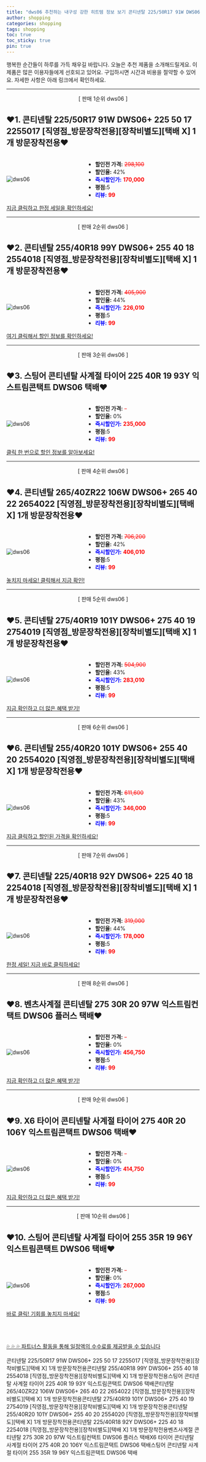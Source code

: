 ```yaml
---
title: "dws06 추천하는 내구성 강한 히트템 정보 보기 콘티넨탈 225/50R17 91W DWS06+ 225"
author: shopping
categories: shopping
tags: shopping
toc: true
toc_sticky: true
pin: true
---
```

행복한 순간들이 하루를 가득 채우길 바랍니다. 오늘은 추천 제품을 소개해드릴게요. 이 제품은 많은 이용자들에게 선호되고 있어요. 구입하시면 시간과 비용을 절약할 수 있어요. 자세한 사항은 아래 링크에서 확인하세요.

---
<p class="toplist" style="margin: 0 auto; display: block; width: fit-content;">[ 판매 1순위 dws06 ]</p>

<h2><strong>❤️1. 콘티넨탈 225/50R17 91W DWS06+ 225 50 17 2255017 [직영점_방문장착전용][장착비별도][택배 X] 1개 방문장착전용❤️</strong></h2>

<div style="display: flex; align-items: center;">
    <div style="flex: 0.4;">
        <img src="https://thumbnail8.coupangcdn.com/thumbnails/remote/230x230ex/image/vendor_inventory/0230/6c1a8c9f0acb74402cc55761a05304be0c5ce367014abe3101e2aa5ab193.jpg" alt="dws06" style="max-width: 100%;">
    </div>
    <div style="flex: 0.6; margin-left: 10px;">
        <ul>
            <li><strong>할인전 가격:</strong> <del style="color: red;">298,100</del></li>
            <li><strong>할인율:</strong> 42%</li>
            <li><span style='color:blue'><strong>즉시할인가:</strong></span> <span style='color:red'><strong>170,000</strong></span></li>
            <li><strong>평점:</strong>5</li>
            <li><span style='color:blue'><strong>리뷰:</strong></span> <span style='color:red'><strong>99</strong></span></li>
        </ul>
    </div>
</div>
<div class="center">
    <a href="https://selin100587001.github.io?lptag=AF9450613&subid=githubio&pageKey=7527275307&traceid=V0-153&itemId=19755558419&vendorItemId=86849094909" class="myButton">
        지금 클릭하고 한정 세일을 확인하세요!
    </a>
</div>


---
<p class="toplist" style="margin: 0 auto; display: block; width: fit-content;">[ 판매 2순위 dws06 ]</p>

<h2><strong>❤️2. 콘티넨탈 255/40R18 99Y DWS06+ 255 40 18 2554018 [직영점_방문장착전용][장착비별도][택배 X] 1개 방문장착전용❤️</strong></h2>

<div style="display: flex; align-items: center;">
    <div style="flex: 0.4;">
        <img src="https://thumbnail8.coupangcdn.com/thumbnails/remote/230x230ex/image/vendor_inventory/0230/6c1a8c9f0acb74402cc55761a05304be0c5ce367014abe3101e2aa5ab193.jpg" alt="dws06" style="max-width: 100%;">
    </div>
    <div style="flex: 0.6; margin-left: 10px;">
        <ul>
            <li><strong>할인전 가격:</strong> <del style="color: red;">405,900</del></li>
            <li><strong>할인율:</strong> 44%</li>
            <li><span style='color:blue'><strong>즉시할인가:</strong></span> <span style='color:red'><strong>226,010</strong></span></li>
            <li><strong>평점:</strong>5</li>
            <li><span style='color:blue'><strong>리뷰:</strong></span> <span style='color:red'><strong>99</strong></span></li>
        </ul>
    </div>
</div>
<div class="center">
    <a href="https://selin100587001.github.io?lptag=AF9450613&subid=githubio&pageKey=7527371448&traceid=V0-153&itemId=19756053312&vendorItemId=86859482087" class="myButton">
        여기 클릭해서 할인 정보를 확인하세요!
    </a>
</div>


---
<p class="toplist" style="margin: 0 auto; display: block; width: fit-content;">[ 판매 3순위 dws06 ]</p>

<h2><strong>❤️3. 스팅어 콘티넨탈 사계절 타이어 225 40R 19 93Y 익스트림콘택트 DWS06 택배❤️</strong></h2>

<div style="display: flex; align-items: center;">
    <div style="flex: 0.4;">
        <img src="https://thumbnail6.coupangcdn.com/thumbnails/remote/230x230ex/image/vendor_inventory/a9f7/dcbee27720ecf754e8dd23e1c2739b7e4dc699409dcb9df1b4c7afa23e39.jpeg" alt="dws06" style="max-width: 100%;">
    </div>
    <div style="flex: 0.6; margin-left: 10px;">
        <ul>
            <li><strong>할인전 가격:</strong> <del style="color: red;">-</del></li>
            <li><strong>할인율:</strong> 0%</li>
            <li><span style='color:blue'><strong>즉시할인가:</strong></span> <span style='color:red'><strong>235,000</strong></span></li>
            <li><strong>평점:</strong>5</li>
            <li><span style='color:blue'><strong>리뷰:</strong></span> <span style='color:red'><strong>99</strong></span></li>
        </ul>
    </div>
</div>
<div class="center">
    <a href="https://selin100587001.github.io?lptag=AF9450613&subid=githubio&pageKey=7152313946&traceid=V0-153&itemId=17983602372&vendorItemId=85140348084" class="myButton">
        클릭 한 번으로 할인 정보를 알아보세요!
    </a>
</div>


---
<p class="toplist" style="margin: 0 auto; display: block; width: fit-content;">[ 판매 4순위 dws06 ]</p>

<h2><strong>❤️4. 콘티넨탈 265/40ZR22 106W DWS06+ 265 40 22 2654022 [직영점_방문장착전용][장착비별도][택배 X] 1개 방문장착전용❤️</strong></h2>

<div style="display: flex; align-items: center;">
    <div style="flex: 0.4;">
        <img src="https://thumbnail8.coupangcdn.com/thumbnails/remote/230x230ex/image/vendor_inventory/0230/6c1a8c9f0acb74402cc55761a05304be0c5ce367014abe3101e2aa5ab193.jpg" alt="dws06" style="max-width: 100%;">
    </div>
    <div style="flex: 0.6; margin-left: 10px;">
        <ul>
            <li><strong>할인전 가격:</strong> <del style="color: red;">706,200</del></li>
            <li><strong>할인율:</strong> 42%</li>
            <li><span style='color:blue'><strong>즉시할인가:</strong></span> <span style='color:red'><strong>406,010</strong></span></li>
            <li><strong>평점:</strong>5</li>
            <li><span style='color:blue'><strong>리뷰:</strong></span> <span style='color:red'><strong>99</strong></span></li>
        </ul>
    </div>
</div>
<div class="center">
    <a href="https://selin100587001.github.io?lptag=AF9450613&subid=githubio&pageKey=7530407456&traceid=V0-153&itemId=19770543826&vendorItemId=86873642570" class="myButton">
        놓치지 마세요! 클릭해서 지금 확인!
    </a>
</div>


---
<p class="toplist" style="margin: 0 auto; display: block; width: fit-content;">[ 판매 5순위 dws06 ]</p>

<h2><strong>❤️5. 콘티넨탈 275/40R19 101Y DWS06+ 275 40 19 2754019 [직영점_방문장착전용][장착비별도][택배 X] 1개 방문장착전용❤️</strong></h2>

<div style="display: flex; align-items: center;">
    <div style="flex: 0.4;">
        <img src="https://thumbnail8.coupangcdn.com/thumbnails/remote/230x230ex/image/vendor_inventory/0230/6c1a8c9f0acb74402cc55761a05304be0c5ce367014abe3101e2aa5ab193.jpg" alt="dws06" style="max-width: 100%;">
    </div>
    <div style="flex: 0.6; margin-left: 10px;">
        <ul>
            <li><strong>할인전 가격:</strong> <del style="color: red;">504,900</del></li>
            <li><strong>할인율:</strong> 43%</li>
            <li><span style='color:blue'><strong>즉시할인가:</strong></span> <span style='color:red'><strong>283,010</strong></span></li>
            <li><strong>평점:</strong>5</li>
            <li><span style='color:blue'><strong>리뷰:</strong></span> <span style='color:red'><strong>99</strong></span></li>
        </ul>
    </div>
</div>
<div class="center">
    <a href="https://selin100587001.github.io?lptag=AF9450613&subid=githubio&pageKey=7527434695&traceid=V0-153&itemId=19756367128&vendorItemId=86859792375" class="myButton">
        지금 확인하고 더 많은 혜택 받기!
    </a>
</div>


---
<p class="toplist" style="margin: 0 auto; display: block; width: fit-content;">[ 판매 6순위 dws06 ]</p>

<h2><strong>❤️6. 콘티넨탈 255/40R20 101Y DWS06+ 255 40 20 2554020 [직영점_방문장착전용][장착비별도][택배 X] 1개 방문장착전용❤️</strong></h2>

<div style="display: flex; align-items: center;">
    <div style="flex: 0.4;">
        <img src="https://thumbnail8.coupangcdn.com/thumbnails/remote/230x230ex/image/vendor_inventory/0230/6c1a8c9f0acb74402cc55761a05304be0c5ce367014abe3101e2aa5ab193.jpg" alt="dws06" style="max-width: 100%;">
    </div>
    <div style="flex: 0.6; margin-left: 10px;">
        <ul>
            <li><strong>할인전 가격:</strong> <del style="color: red;">611,600</del></li>
            <li><strong>할인율:</strong> 43%</li>
            <li><span style='color:blue'><strong>즉시할인가:</strong></span> <span style='color:red'><strong>346,000</strong></span></li>
            <li><strong>평점:</strong>5</li>
            <li><span style='color:blue'><strong>리뷰:</strong></span> <span style='color:red'><strong>99</strong></span></li>
        </ul>
    </div>
</div>
<div class="center">
    <a href="https://selin100587001.github.io?lptag=AF9450613&subid=githubio&pageKey=7530101468&traceid=V0-153&itemId=19769144314&vendorItemId=86872271403" class="myButton">
        지금 클릭하고 할인된 가격을 확인하세요!
    </a>
</div>


---
<p class="toplist" style="margin: 0 auto; display: block; width: fit-content;">[ 판매 7순위 dws06 ]</p>

<h2><strong>❤️7. 콘티넨탈 225/40R18 92Y DWS06+ 225 40 18 2254018 [직영점_방문장착전용][장착비별도][택배 X] 1개 방문장착전용❤️</strong></h2>

<div style="display: flex; align-items: center;">
    <div style="flex: 0.4;">
        <img src="https://thumbnail8.coupangcdn.com/thumbnails/remote/230x230ex/image/vendor_inventory/0230/6c1a8c9f0acb74402cc55761a05304be0c5ce367014abe3101e2aa5ab193.jpg" alt="dws06" style="max-width: 100%;">
    </div>
    <div style="flex: 0.6; margin-left: 10px;">
        <ul>
            <li><strong>할인전 가격:</strong> <del style="color: red;">319,000</del></li>
            <li><strong>할인율:</strong> 44%</li>
            <li><span style='color:blue'><strong>즉시할인가:</strong></span> <span style='color:red'><strong>178,000</strong></span></li>
            <li><strong>평점:</strong>5</li>
            <li><span style='color:blue'><strong>리뷰:</strong></span> <span style='color:red'><strong>99</strong></span></li>
        </ul>
    </div>
</div>
<div class="center">
    <a href="https://selin100587001.github.io?lptag=AF9450613&subid=githubio&pageKey=7527335442&traceid=V0-153&itemId=19755871402&vendorItemId=86859281838" class="myButton">
        한정 세일! 지금 바로 클릭하세요!
    </a>
</div>


---
<p class="toplist" style="margin: 0 auto; display: block; width: fit-content;">[ 판매 8순위 dws06 ]</p>

<h2><strong>❤️8. 벤츠사계절 콘티넨탈 275 30R 20 97W 익스트림컨택트 DWS06 플러스 택배❤️</strong></h2>

<div style="display: flex; align-items: center;">
    <div style="flex: 0.4;">
        <img src="https://thumbnail6.coupangcdn.com/thumbnails/remote/230x230ex/image/vendor_inventory/a9f7/dcbee27720ecf754e8dd23e1c2739b7e4dc699409dcb9df1b4c7afa23e39.jpeg" alt="dws06" style="max-width: 100%;">
    </div>
    <div style="flex: 0.6; margin-left: 10px;">
        <ul>
            <li><strong>할인전 가격:</strong> <del style="color: red;">-</del></li>
            <li><strong>할인율:</strong> 0%</li>
            <li><span style='color:blue'><strong>즉시할인가:</strong></span> <span style='color:red'><strong>456,750</strong></span></li>
            <li><strong>평점:</strong>5</li>
            <li><span style='color:blue'><strong>리뷰:</strong></span> <span style='color:red'><strong>99</strong></span></li>
        </ul>
    </div>
</div>
<div class="center">
    <a href="https://selin100587001.github.io?lptag=AF9450613&subid=githubio&pageKey=7152313678&traceid=V0-153&itemId=17983601458&vendorItemId=85140347076" class="myButton">
        지금 확인하고 더 많은 혜택 받기!
    </a>
</div>


---
<p class="toplist" style="margin: 0 auto; display: block; width: fit-content;">[ 판매 9순위 dws06 ]</p>

<h2><strong>❤️9. X6 타이어 콘티넨탈 사계절 타이어 275 40R 20 106Y 익스트림콘택트 DWS06 택배❤️</strong></h2>

<div style="display: flex; align-items: center;">
    <div style="flex: 0.4;">
        <img src="https://thumbnail6.coupangcdn.com/thumbnails/remote/230x230ex/image/vendor_inventory/a9f7/dcbee27720ecf754e8dd23e1c2739b7e4dc699409dcb9df1b4c7afa23e39.jpeg" alt="dws06" style="max-width: 100%;">
    </div>
    <div style="flex: 0.6; margin-left: 10px;">
        <ul>
            <li><strong>할인전 가격:</strong> <del style="color: red;">-</del></li>
            <li><strong>할인율:</strong> 0%</li>
            <li><span style='color:blue'><strong>즉시할인가:</strong></span> <span style='color:red'><strong>414,750</strong></span></li>
            <li><strong>평점:</strong>5</li>
            <li><span style='color:blue'><strong>리뷰:</strong></span> <span style='color:red'><strong>99</strong></span></li>
        </ul>
    </div>
</div>
<div class="center">
    <a href="https://selin100587001.github.io?lptag=AF9450613&subid=githubio&pageKey=7152312248&traceid=V0-153&itemId=17983596481&vendorItemId=85140342236" class="myButton">
        지금 확인하고 더 많은 혜택 받기!
    </a>
</div>


---
<p class="toplist" style="margin: 0 auto; display: block; width: fit-content;">[ 판매 10순위 dws06 ]</p>

<h2><strong>❤️10. 스팅어 콘티넨탈 사계절 타이어 255 35R 19 96Y 익스트림콘택트 DWS06 택배❤️</strong></h2>

<div style="display: flex; align-items: center;">
    <div style="flex: 0.4;">
        <img src="https://thumbnail6.coupangcdn.com/thumbnails/remote/230x230ex/image/vendor_inventory/a9f7/dcbee27720ecf754e8dd23e1c2739b7e4dc699409dcb9df1b4c7afa23e39.jpeg" alt="dws06" style="max-width: 100%;">
    </div>
    <div style="flex: 0.6; margin-left: 10px;">
        <ul>
            <li><strong>할인전 가격:</strong> <del style="color: red;">-</del></li>
            <li><strong>할인율:</strong> 0%</li>
            <li><span style='color:blue'><strong>즉시할인가:</strong></span> <span style='color:red'><strong>267,000</strong></span></li>
            <li><strong>평점:</strong>5</li>
            <li><span style='color:blue'><strong>리뷰:</strong></span> <span style='color:red'><strong>99</strong></span></li>
        </ul>
    </div>
</div>
<div class="center">
    <a href="https://selin100587001.github.io?lptag=AF9450613&subid=githubio&pageKey=7152314016&traceid=V0-153&itemId=17983602557&vendorItemId=85140348397" class="myButton">
        바로 클릭! 기회를 놓치지 마세요!
    </a>
</div>

<br><br><br>[💦 💦 💦 파트너스 활동을 통해 일정액의 수수료를 제공받을 수 있습니다](https://link.coupang.com/a/bcpT2c)<br><br>콘티넨탈 225/50R17 91W DWS06+ 225 50 17 2255017 [직영점_방문장착전용][장착비별도][택배 X] 1개 방문장착전용콘티넨탈 255/40R18 99Y DWS06+ 255 40 18 2554018 [직영점_방문장착전용][장착비별도][택배 X] 1개 방문장착전용스팅어 콘티넨탈 사계절 타이어 225 40R 19 93Y 익스트림콘택트 DWS06 택배콘티넨탈 265/40ZR22 106W DWS06+ 265 40 22 2654022 [직영점_방문장착전용][장착비별도][택배 X] 1개 방문장착전용콘티넨탈 275/40R19 101Y DWS06+ 275 40 19 2754019 [직영점_방문장착전용][장착비별도][택배 X] 1개 방문장착전용콘티넨탈 255/40R20 101Y DWS06+ 255 40 20 2554020 [직영점_방문장착전용][장착비별도][택배 X] 1개 방문장착전용콘티넨탈 225/40R18 92Y DWS06+ 225 40 18 2254018 [직영점_방문장착전용][장착비별도][택배 X] 1개 방문장착전용벤츠사계절 콘티넨탈 275 30R 20 97W 익스트림컨택트 DWS06 플러스 택배X6 타이어 콘티넨탈 사계절 타이어 275 40R 20 106Y 익스트림콘택트 DWS06 택배스팅어 콘티넨탈 사계절 타이어 255 35R 19 96Y 익스트림콘택트 DWS06 택배